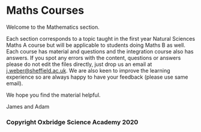 # Maths Courses

Welcome to the Mathematics section.

Each section corresponds to a topic taught in the first year Natural Sciences Maths A course but will be applicable to students doing Maths B as well. Each course has material and questions and the integration course also has answers. If you spot any errors with the content, questions or answers please do not edit the files directly, just drop us an email at j.weber@sheffield.ac.uk. We are also keen to improve the learning experience so are always happy to have your feedback (please use same email).

We hope you find the material helpful.

James and Adam

### Copyright Oxbridge Science Academy 2020 ### 
